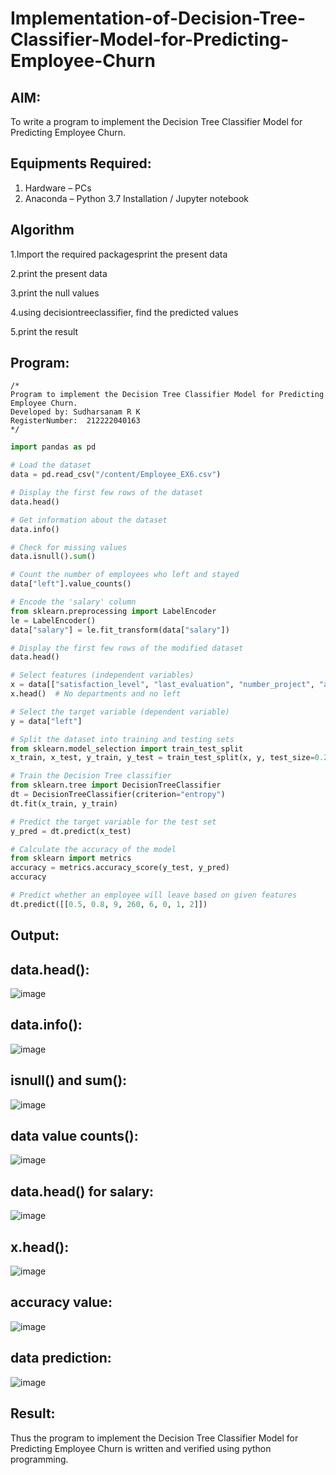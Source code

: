 # Implementation-of-Decision-Tree-Classifier-Model-for-Predicting-Employee-Churn

## AIM:
To write a program to implement the Decision Tree Classifier Model for Predicting Employee Churn.

## Equipments Required:
1. Hardware – PCs
2. Anaconda – Python 3.7 Installation / Jupyter notebook

## Algorithm
1.Import the required packagesprint the present data

2.print the present data

3.print the null values

4.using decisiontreeclassifier, find the predicted values

5.print the result
## Program:
```
/*
Program to implement the Decision Tree Classifier Model for Predicting Employee Churn.
Developed by: Sudharsanam R K
RegisterNumber:  212222040163
*/
```
```python
import pandas as pd

# Load the dataset
data = pd.read_csv("/content/Employee_EX6.csv")

# Display the first few rows of the dataset
data.head()

# Get information about the dataset
data.info()

# Check for missing values
data.isnull().sum()

# Count the number of employees who left and stayed
data["left"].value_counts()

# Encode the 'salary' column
from sklearn.preprocessing import LabelEncoder
le = LabelEncoder()
data["salary"] = le.fit_transform(data["salary"])

# Display the first few rows of the modified dataset
data.head()

# Select features (independent variables)
x = data[["satisfaction_level", "last_evaluation", "number_project", "average_montly_hours", "time_spend_company", "Work_accident", "promotion_last_5years", "salary"]]
x.head()  # No departments and no left

# Select the target variable (dependent variable)
y = data["left"]

# Split the dataset into training and testing sets
from sklearn.model_selection import train_test_split
x_train, x_test, y_train, y_test = train_test_split(x, y, test_size=0.2, random_state=100)

# Train the Decision Tree classifier
from sklearn.tree import DecisionTreeClassifier
dt = DecisionTreeClassifier(criterion="entropy")
dt.fit(x_train, y_train)

# Predict the target variable for the test set
y_pred = dt.predict(x_test)

# Calculate the accuracy of the model
from sklearn import metrics
accuracy = metrics.accuracy_score(y_test, y_pred)
accuracy

# Predict whether an employee will leave based on given features
dt.predict([[0.5, 0.8, 9, 260, 6, 0, 1, 2]])
```

## Output:

## data.head():
![image](https://github.com/SudharsanamRK/Implementation-of-Decision-Tree-Classifier-Model-for-Predicting-Employee-Churn/assets/115523484/bfe1c1fe-1df3-475d-999f-e6cdc0490fff)

## data.info():
![image](https://github.com/SudharsanamRK/Implementation-of-Decision-Tree-Classifier-Model-for-Predicting-Employee-Churn/assets/115523484/7e1d1369-3831-45b1-91f8-da691cda994f)

## isnull() and sum():
![image](https://github.com/SudharsanamRK/Implementation-of-Decision-Tree-Classifier-Model-for-Predicting-Employee-Churn/assets/115523484/a0b491ef-2b44-401e-9384-a136061e8cba)

## data value counts():
![image](https://github.com/SudharsanamRK/Implementation-of-Decision-Tree-Classifier-Model-for-Predicting-Employee-Churn/assets/115523484/81cfe5c9-9e15-4894-ab29-6ad9fcc63365)

## data.head() for salary:
![image](https://github.com/SudharsanamRK/Implementation-of-Decision-Tree-Classifier-Model-for-Predicting-Employee-Churn/assets/115523484/bdd43498-e8e9-4170-b55e-1a8ec1abfdd4)

## x.head():
![image](https://github.com/SudharsanamRK/Implementation-of-Decision-Tree-Classifier-Model-for-Predicting-Employee-Churn/assets/115523484/173ed5b6-b055-468a-a4e9-c4fa7b9a0649)

## accuracy value:
![image](https://github.com/SudharsanamRK/Implementation-of-Decision-Tree-Classifier-Model-for-Predicting-Employee-Churn/assets/115523484/76296615-d85a-4a1c-9c68-d6ee30a9e693)

## data prediction:
![image](https://github.com/SudharsanamRK/Implementation-of-Decision-Tree-Classifier-Model-for-Predicting-Employee-Churn/assets/115523484/9d41da4f-ef7a-41ed-aced-547db844985b)



## Result:
Thus the program to implement the  Decision Tree Classifier Model for Predicting Employee Churn is written and verified using python programming.

